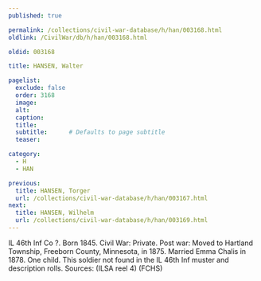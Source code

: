 ```yaml
---
published: true

permalink: /collections/civil-war-database/h/han/003168.html
oldlink: /CivilWar/db/h/han/003168.html

oldid: 003168

title: HANSEN, Walter

pagelist:
  exclude: false
  order: 3168
  image: 
  alt:
  caption:
  title:
  subtitle:      # Defaults to page subtitle
  teaser:

category: 
  - H 
  - HAN

previous:
  title: HANSEN, Torger
  url: /collections/civil-war-database/h/han/003167.html  
next:
  title: HANSEN, Wilhelm
  url: /collections/civil-war-database/h/han/003169.html   
---
```

IL 46th Inf Co ?. Born 1845. Civil War: Private. Post war: Moved to Hartland Township, Freeborn County, Minnesota, in 1875. Married Emma Chalis in 1878. One child. This soldier not found in the IL 46th Inf muster and description rolls. Sources: (ILSA reel 4) (FCHS)